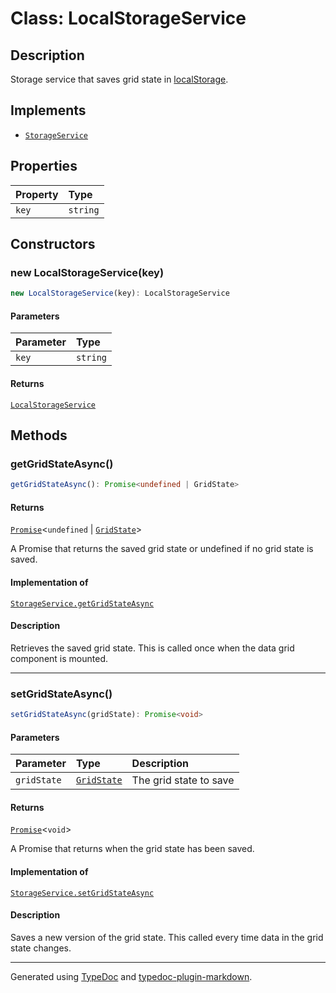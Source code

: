 # Class: LocalStorageService

## Description

Storage service that saves grid state in [localStorage](https://developer.mozilla.org/en-US/docs/Web/API/Window/localStorage).

## Implements

- [`StorageService`](../interfaces/StorageService.md)

## Properties

| Property | Type |
| :------ | :------ |
| `key` | `string` |

## Constructors

### new LocalStorageService(key)

```ts
new LocalStorageService(key): LocalStorageService
```

#### Parameters

| Parameter | Type |
| :------ | :------ |
| `key` | `string` |

#### Returns

[`LocalStorageService`](LocalStorageService.md)

## Methods

### getGridStateAsync()

```ts
getGridStateAsync(): Promise<undefined | GridState>
```

#### Returns

[`Promise`]( https://developer.mozilla.org/docs/Web/JavaScript/Reference/Global_Objects/Promise )\<`undefined` \| [`GridState`](../interfaces/GridState.md)\>

A Promise that returns the saved grid state or undefined if no grid state is saved.

#### Implementation of

[`StorageService.getGridStateAsync`](../interfaces/StorageService.md#getgridstateasync)

#### Description

Retrieves the saved grid state. This is called once when the data grid component is mounted.

***

### setGridStateAsync()

```ts
setGridStateAsync(gridState): Promise<void>
```

#### Parameters

| Parameter | Type | Description |
| :------ | :------ | :------ |
| `gridState` | [`GridState`](../interfaces/GridState.md) | The grid state to save |

#### Returns

[`Promise`]( https://developer.mozilla.org/docs/Web/JavaScript/Reference/Global_Objects/Promise )\<`void`\>

A Promise that returns when the grid state has been saved.

#### Implementation of

[`StorageService.setGridStateAsync`](../interfaces/StorageService.md#setgridstateasync)

#### Description

Saves a new version of the grid state. This called every time data in the grid state changes.

***

Generated using [TypeDoc](https://typedoc.org) and [typedoc-plugin-markdown](https://typedoc-plugin-markdown.org).
